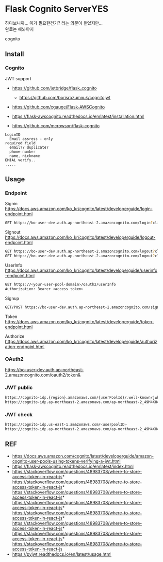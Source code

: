 Flask Cognito ServerYES
=============

하다보니까... 이거 필요한건가? 라는 의문이 들었지만...\
완료는 해놔야지



cognito

## Install

### Cognito

JWT support
* https://github.com/jetbridge/flask_cognito
  * https://github.com/borisrozumnuk/cognitojwt


* https://github.com/cgauge/Flask-AWSCognito
* https://flask-awscognito.readthedocs.io/en/latest/installation.html

* https://github.com/mcrowson/flask-cognito

```text
LoginID
  Email assress - only
required field
  email?? duplicate?
  phone number
  name, nickname
EMIAL verify..
.....
```

## Usage

### Endpoint

Signin <https://docs.aws.amazon.com/ko_kr/cognito/latest/developerguide/login-endpoint.html>
```bash
GET https://bo-user-dev.auth.ap-northeast-2.amazoncognito.com/login?client_id=2dc5j9593dmed6kkt8cmom3rr4&response_type=code&scope=email+openid+phone&redirect_uri=http://localhost/auth/redirect
```

Signout <https://docs.aws.amazon.com/ko_kr/cognito/latest/developerguide/logout-endpoint.html>
```bash
GET https://bo-user-dev.auth.ap-northeast-2.amazoncognito.com/logout?client_id=2boue2dcmn06s20spnjh0og3g&response_type=code&scope=email+openid+phone&redirect_uri=http://localhost:5000/auth/redirect
GET https://bo-user-dev.auth.ap-northeast-2.amazoncognito.com/logout?client_id=2boue2dcmn06s20spnjh0og3g&logout_uri=http://localhost:5000/auth/signout
```

UserInfo <https://docs.aws.amazon.com/ko_kr/cognito/latest/developerguide/userinfo-endpoint.html>
```bash
GET https://<your-user-pool-domain>/oauth2/userInfo
Authorization: Bearer <access_token>
```

Signup
```bash
GET/POST https://bo-user-dev.auth.ap-northeast-2.amazoncognito.com/signup?client_id=2boue2dcmn06s20spnjh0og3g&response_type=code&scope=email+openid+phone&redirect_uri=http://localhost:5000/auth/redirect
```

Token <https://docs.aws.amazon.com/ko_kr/cognito/latest/developerguide/token-endpoint.html>

Authorize <https://docs.aws.amazon.com/ko_kr/cognito/latest/developerguide/authorization-endpoint.html>

### OAuth2

https://bo-user-dev.auth.ap-northeast-2.amazoncognito.com/oauth2/token&


### JWT public

```bash
https://cognito-idp.{region}.amazonaws.com/{userPoolId}/.well-known/jwks.json
https://cognito-idp.ap-northeast-2.amazonaws.com/ap-northeast-2_49M4XHccl/.well-known/jwks.json
```

### JWT check

```bash
https://cognito-idp.us-east-1.amazonaws.com/<userpoolID>
https://cognito-idp.ap-northeast-2.amazonaws.com/ap-northeast-2_49M4XHccl
```


## REF

* https://docs.aws.amazon.com/cognito/latest/developerguide/amazon-cognito-user-pools-using-tokens-verifying-a-jwt.html
* https://flask-awscognito.readthedocs.io/en/latest/index.html
* https://stackoverflow.com/questions/48983708/where-to-store-access-token-in-react-js* https://stackoverflow.com/questions/48983708/where-to-store-access-token-in-react-js* https://stackoverflow.com/questions/48983708/where-to-store-access-token-in-react-js* https://stackoverflow.com/questions/48983708/where-to-store-access-token-in-react-js* https://stackoverflow.com/questions/48983708/where-to-store-access-token-in-react-js* https://stackoverflow.com/questions/48983708/where-to-store-access-token-in-react-js* https://stackoverflow.com/questions/48983708/where-to-store-access-token-in-react-js* https://stackoverflow.com/questions/48983708/where-to-store-access-token-in-react-js
* https://pyjwt.readthedocs.io/en/latest/usage.html
